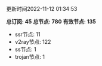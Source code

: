 更新时间2022-11-12 01:34:53

**总订阅: 45**
**总节点: 780**
**有效节点: 135**
- ssr节点: 11
- v2ray节点: 122
- ss节点: 1
- trojan节点: 1
